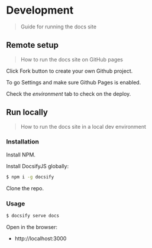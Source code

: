 # Development
> Guide for running the docs site


## Remote setup
> How to run the docs site on GitHub pages

Click Fork button to create your own Github project.

To go Settings and make sure Github Pages is enabled.

Check the _environment_ tab to check on the deploy.


## Run locally
> How to run the docs site in a local dev environment


### Installation

Install NPM.

Install DocsifyJS globally:

```sh
$ npm i -g docsify
```

Clone the repo.


### Usage

```sh
$ docsify serve docs
```

Open in the browser:

- http://localhost:3000
